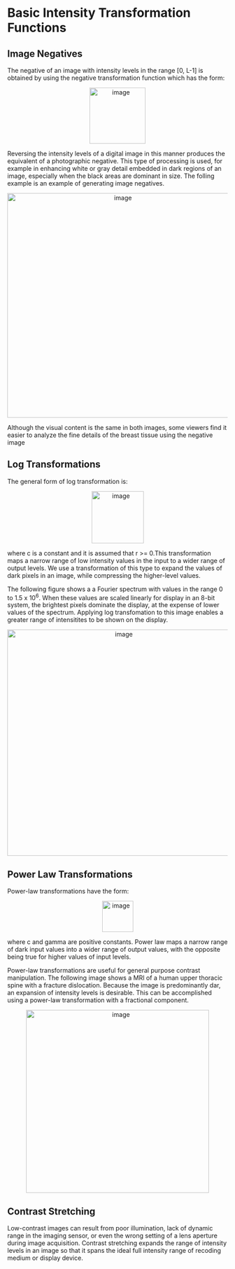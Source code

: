 # Basic Intensity Transformation Functions

## Image Negatives
The negative of an image with intensity levels in the range [0, L-1] is obtained by using the negative transformation function which has the form:
<p align = "center"><img width="128" alt="image" src="https://github.com/naik24/ImageProcessing/assets/69704762/c0849b55-455e-41a9-8f25-b614d5c195ba">
</p>
Reversing the intensity levels of a digital image in this manner produces the equivalent of a photographic negative. This type of processing is used, for example in enhancing white or gray detail embedded in dark regions of an image, especially when the black areas are dominant in size. The folling example is an example of generating image negatives.

<p align = "center"><img width="513" alt="image" src="https://github.com/naik24/ImageProcessing/assets/69704762/2c9f8208-b36d-40c0-a293-0502a980de1f">
</p>
Although the visual content is the same in both images, some viewers find it easier to analyze the fine details of the breast tissue using the negative image

## Log Transformations
The general form of log transformation is:
<p align = "center"><img width="119" alt="image" src="https://github.com/naik24/ImageProcessing/assets/69704762/4afe6237-a395-41bb-88b1-792255dec278">
</p>
where c is a constant and it is assumed that r >= 0.This transformation maps a narrow range of low intensity values in the input to a wider range of output levels. We use a transformation of this type to expand the values of dark pixels in an image, while compressing the higher-level values.

The following figure shows a a Fourier spectrum with values in the range 0 to 1.5 x 10<sup>6</sup>. When these values are scaled linearly for display in an 8-bit system, the brightest pixels dominate the display, at the expense of lower values of the spectrum. Applying log transfomation to this image enables a greater range of intensitites to be shown on the display. 
<p align = "center"><img width="517" alt="image" src="https://github.com/naik24/ImageProcessing/assets/69704762/62de87f7-ea46-4189-a2d3-dbc985fe4f53">
</p>

## Power Law Transformations
Power-law transformations have the form:
<p align = "center"><img width="71" alt="image" src="https://github.com/naik24/ImageProcessing/assets/69704762/6a560376-9b7b-4e58-a17d-93d58ae01c20">
</p>
where c and gamma are positive constants. Power law maps a narrow range of dark input values into a wider range of output values, with the opposite being true for higher values of input levels.

Power-law transformations are useful for general purpose contrast manipulation. The following image shows a MRI of a human upper thoracic spine with a fracture dislocation. Because the image is predominantly dar, an expansion of intensity levels is desirable. This can be accomplished using a power-law transformation with a fractional component.
<p align = "center"><img width="418" alt="image" src="https://github.com/naik24/ImageProcessing/assets/69704762/141b722c-a2f5-4fc0-834b-866fafac15cc">
</p>

## Contrast Stretching
Low-contrast images can result from poor illumination, lack of dynamic range in the imaging sensor, or even the wrong setting of a lens aperture during image acquisition. Contrast stretching expands the range of intensity levels in an image so that it spans the ideal full intensity range of recoding medium or display device.
